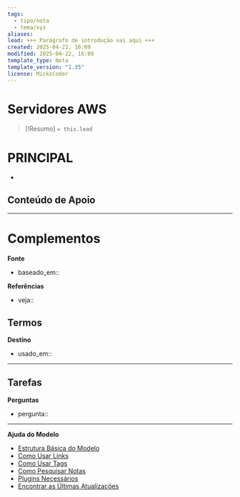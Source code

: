 ```yaml
---
tags:
  - tipo/nota
  - tema/xyz
aliases: 
lead: +++ Parágrafo de introdução vai aqui +++
created: 2025-04-22, 16:09
modified: 2025-04-22, 16:09
template_type: Nota
template_version: "1.35"
license: MicksCoder
---
```



# Servidores AWS

> [!Resumo]
> `= this.lead`

# **PRINCIPAL**
<!-- CONTEUDO PRINCIPAL -->
- 

**Conteúdo de Apoio**
- 

---
# Complementos

**Fonte**
- baseado_em:: 

**Referências**
- veja:: 

**Termos**
- 

**Destino**
- usado_em:: 

---
**Tarefas**
- 

**Perguntas**
- pergunta:: 

---
**Ajuda do Modelo**
- [Estrutura Básica do Modelo](https://github.com/groepl/Obsidian-Templates#basic-template-structure)
- [Como Usar Links](https://github.com/groepl/Obsidian-Templates#how-to-use-links)
- [Como Usar Tags](https://github.com/groepl/Obsidian-Templates#how-to-use-tags)
- [Como Pesquisar Notas](https://github.com/groepl/Obsidian-Templates#how-to-search-notes)
- [Plugins Necessários](https://github.com/groepl/Obsidian-Templates#obsidian-plugins-needed)
- [Encontrar as Últimas Atualizações](https://github.com/groepl/Obsidian-Templates)
